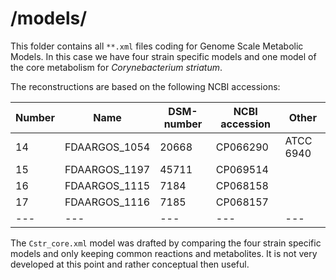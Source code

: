 # /models/

This folder contains all `**.xml` files coding for Genome Scale Metabolic Models. In this case we have four strain specific models and one model of the core metabolism for *Corynebacterium striatum*. 

The reconstructions are based on the following NCBI accessions:

**Number** | **Name** | **DSM-number** | **NCBI accession** | **Other**
--- | --- | --- | --- | ---
14 | FDAARGOS\_1054 | 20668 | CP066290 | ATCC 6940
15 | FDAARGOS\_1197 | 45711 | CP069514 | 
16 | FDAARGOS\_1115 | 7184 | CP068158 |  
17 | FDAARGOS\_1116 | 7185 | CP068157 | 
--- | --- | --- | --- | ---

The `Cstr_core.xml` model was drafted by comparing the four strain specific models and only keeping common reactions and metabolites. It is not very developed at this point and rather conceptual then useful.
